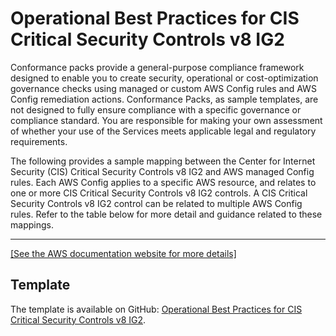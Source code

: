 # Operational Best Practices for CIS Critical Security Controls v8 IG2<a name="operational-best-practices-for-cis-critical-security-controls-v8-ig2"></a>

Conformance packs provide a general\-purpose compliance framework designed to enable you to create security, operational or cost\-optimization governance checks using managed or custom AWS Config rules and AWS Config remediation actions\. Conformance Packs, as sample templates, are not designed to fully ensure compliance with a specific governance or compliance standard\. You are responsible for making your own assessment of whether your use of the Services meets applicable legal and regulatory requirements\.

 The following provides a sample mapping between the Center for Internet Security \(CIS\) Critical Security Controls v8 IG2 and AWS managed Config rules\. Each AWS Config applies to a specific AWS resource, and relates to one or more CIS Critical Security Controls v8 IG2 controls\. A CIS Critical Security Controls v8 IG2 control can be related to multiple AWS Config rules\. Refer to the table below for more detail and guidance related to these mappings\.


****  
[\[See the AWS documentation website for more details\]](http://docs.aws.amazon.com/config/latest/developerguide/operational-best-practices-for-cis-critical-security-controls-v8-ig2.html)

## Template<a name="cis-critical-security-controls-v8-ig2-conformance-pack-sample"></a>

The template is available on GitHub: [ Operational Best Practices for CIS Critical Security Controls v8 IG2](https://github.com/awslabs/aws-config-rules/blob/master/aws-config-conformance-packs/Operational-Best-Practices-for-CIS-Critical-Security-Controls-v8-IG2.yaml)\.